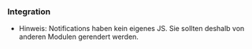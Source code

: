 ### Integration



* Hinweis: Notifications haben kein eigenes JS. Sie sollten deshalb von anderen Modulen gerendert werden.
